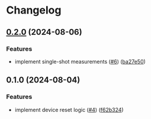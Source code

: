 # Changelog

## [0.2.0](https://github.com/feeph/libads1xxx-python/compare/v0.1.0...v0.2.0) (2024-08-06)


### Features

* implement single-shot measurements ([#6](https://github.com/feeph/libads1xxx-python/issues/6)) ([ba27e50](https://github.com/feeph/libads1xxx-python/commit/ba27e50216df31d90dd6ae0f7f7ee6acf0b7f74a))

## 0.1.0 (2024-08-04)


### Features

* implement device reset logic ([#4](https://github.com/feeph/libads1xxx-python/issues/4)) ([f62b324](https://github.com/feeph/libads1xxx-python/commit/f62b32480f304fc948cfc2960b4373f04907cd78))
